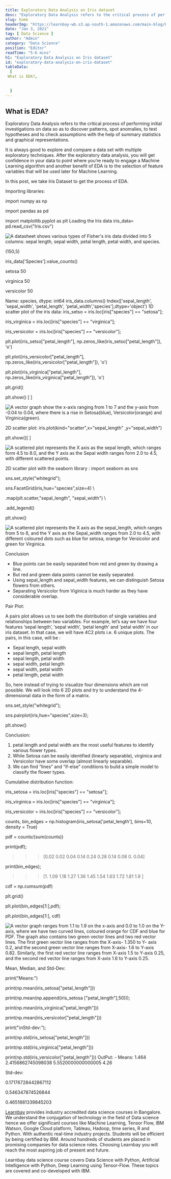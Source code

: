 ```yaml
---
title: Exploratory Data Analysis on Iris dataset
desc: "Exploratory Data Analysis refers to the critical process of performing initial investigations on data so as to discover patterns, spot anomalies, to test hypotheses and to check assumptions with the help of summary statistics and graphical representations..."
slug: home
headerImg: "https://learnbay-wb.s3.ap-south-1.amazonaws.com/main-blog/blog/exp.png"
date: "Jan 3, 2021"
tag: [ Data Science ]
author: "Admin"
category: "Data Science"
position: "Editor"
readTime: "5-6 mins"
h1: "Exploratory Data Analysis on Iris dataset"
id: "exploratory-data-analysis-on-iris-dataset"
tableData:
  [
 What is EDA?,
 
 
  ]
---
```


## What is EDA?

Exploratory Data Analysis refers to the critical process of performing initial investigations on data so as to discover patterns, spot anomalies, to test hypotheses and to check assumptions with the help of summary statistics and graphical representations.

It is always good to explore and compare a data set with multiple exploratory techniques. After the exploratory data analysis, you will get confidence in your data to point where you’re ready to engage a Machine Learning algorithm and another benefit of EDA is to the selection of feature variables that will be used later for Machine Learning.

In this post, we take Iris Dataset to get the process of EDA.

Importing libraries:

import numpy as np

import pandas as pd

import matplotlib.pyplot as plt Loading the Iris data iris_data= pd.read_csv("Iris.csv") 

<Image src="https://learnbay-wb.s3.ap-south-1.amazonaws.com/main-blog/blog/iris.jpg"   class="img" alt="A datasheet shows various types of Fisher's iris data divided into 5 columns: sepal length, sepal width, petal length, petal width, and species."/>


(150,5)

iris_data['Species'].value_counts()

setosa        50

virginica     50

versicolor    50

Name: species, dtype: int64 iris_data.columns() Index(['sepal_length', 'sepal_width', 'petal_length', 'petal_width','species'],dtype='object') 1D scatter plot of the iris data: iris_setso = iris.loc[iris["species"] == "setosa"];

iris_virginica = iris.loc[iris["species"] == "virginica"];

iris_versicolor = iris.loc[iris["species"] == "versicolor"];

plt.plot(iris_setso["petal_length"],
np.zeros_like(iris_setso["petal_length"]), 'o')

plt.plot(iris_versicolor["petal_length"],
np.zeros_like(iris_versicolor["petal_length"]), 'o')

plt.plot(iris_virginica["petal_length"],
np.zeros_like(iris_virginica["petal_length"]), 'o')

plt.grid()

plt.show() [ ]

<Image src="https://learnbay-wb.s3.ap-south-1.amazonaws.com/main-blog/blog/iris1.png"   class="img"  alt="A vector graph show the x-axis ranging from 1 to 7 and the y-axis from -0.04 to 0.04, where there is a rise in Setosa(blue), Versicolor(orange) and Virginica(green)."/>

 2D scatter plot: iris.plot(kind="scatter",x="sepal_length"
 ,y="sepal_width")

plt.show()[ ]

<Image src="https://learnbay-wb.s3.ap-south-1.amazonaws.com/main-blog/blog/iris2.png"   class="img" alt="A scattered plot represents the X axis as the sepal length, which ranges form 4.5 to 8.0, and the Y axis as the Sepal width ranges form 2.0 to 4.5, with different scattered points."/>

 2D scatter plot with the seaborn library : import seaborn as sns

sns.set_style("whitegrid");

sns.FacetGrid(iris,hue="species",size=4) \

.map(plt.scatter,"sepal_length",
"sepal_width") \

.add_legend()

plt.show() 

<Image src="https://learnbay-wb.s3.ap-south-1.amazonaws.com/main-blog/blog/iris3.png"   class="img" alt="A scattered plot represents the X axis as the sepal_length, which ranges from 5 to 8, and the Y axis as the Sepal_width ranges from 2.0 to 4.5, with different coloured dots such as blue for setosa, orange for Versicolor and green for Virginica."/>



 Conclusion



* Blue points can be easily separated from red and green by drawing a line.
* But red and green data points cannot be easily separated.
* Using sepal_length and sepal_width features, we can distinguish Setosa flowers from others.
* Separating Versicolor from Viginica is much harder as they have considerable overlap.

Pair Plot:

A pairs plot allows us to see both the distribution of single variables and relationships between two variables. For example, let’s say we have four features ‘sepal length’, ‘sepal width’, ‘petal length’ and ‘petal width’ in our iris dataset. In that case, we will have 4C2 plots i.e. 6 unique plots. The pairs, in this case, will be :



*  Sepal length, sepal width
* sepal length, petal length
* sepal length, petal width
* sepal width, petal length
* sepal width, petal width
* petal length, petal width

So, here instead of trying to visualize four dimensions which are not possible. We will look into 6 2D plots and try to understand the 4-dimensional data in the form of a matrix.

sns.set_style("whitegrid");

sns.pairplot(iris,hue="species",size=3);

plt.show()

Conclusion:



1. petal length and petal width are the most useful features to identify various flower types.
2. While Setosa can be easily identified (linearly separable), virginica and Versicolor have some overlap (almost linearly separable).
3. We can find “lines” and “if-else” conditions to build a simple model to classify the flower types.

Cumulative distribution function:

iris_setosa = iris.loc[iris["species"] == "setosa"];

iris_virginica = iris.loc[iris["species"] == "virginica"];

iris_versicolor = iris.loc[iris["species"] == "versicolor"];

counts, bin_edges = np.histogram(iris_setosa['petal_length'], bins=10, density = True)

pdf = counts/(sum(counts))

print(pdf);

>>>[0.02 0.02 0.04 0.14 0.24 0.28 0.14 0.08 0.   0.04]

print(bin_edges);

>>>[1.   1.09 1.18 1.27 1.36 1.45 1.54 1.63 1.72 1.81 1.9 ]

cdf = np.cumsum(pdf)

plt.grid()

plt.plot(bin_edges[1:],pdf);

plt.plot(bin_edges[1:], cdf) 



<Image src="https://learnbay-wb.s3.ap-south-1.amazonaws.com/main-blog/blog/iris4.png"   class="img" alt="A vector graph ranges from 1.1 to 1.9 on the x-axis and 0.0 to 1.0 on the Y-axis,  where we have two curved lines, coloured orange for CDF and blue for PDF.
The graph also contains two green vector lines and two red vector lines. The first green vector line ranges from the X-axis- 1.350 to Y- axis 0.2, and the second green vector line ranges from X-axis- 1.6 to Y-axis 0.82. 
Similarly, the first red vector line ranges from X-axis 1.5 to Y-axis 0.25, and the second red vector line ranges from X-axis 1.6 to Y-axis 0.25."/>



Mean, Median, and Std-Dev:

print("Means:")

print(np.mean(iris_setosa["petal_length"]))

print(np.mean(np.append(iris_setosa
["petal_length"],50)));

print(np.mean(iris_virginica["petal_length"]))

print(np.mean(iris_versicolor["petal_length"]))

print("\nStd-dev:");

print(np.std(iris_setosa["petal_length"]))

print(np.std(iris_virginica["petal_length"]))

print(np.std(iris_versicolor["petal_length"])) OutPut: - Means: 1.464 2.4156862745098038 5.5520000000000005 4.26

Std-dev:

0.17176728442867112

0.546347874526844

0.4651881339845203

<a href="https://www.learnbay.co/data-science-course-training-in-bangalore" target="_blank">Learnbay</a> provides industry accredited data science courses in Bangalore. We understand the conjugation of technology in the field of Data science hence we offer significant courses like Machine Learning, Tensor Flow, IBM Watson, Google Cloud platform, Tableau, Hadoop, time series, R and Python. With authentic real-time industry projects. Students will be efficient by being certified by IBM. Around hundreds of students are placed in promising companies for data science roles. Choosing Learnbay you will reach the most aspiring job of present and future.

Learnbay data science course covers Data Science with Python, Artificial Intelligence with Python, Deep Learning using Tensor-Flow. These topics are covered and co-developed with IBM.
